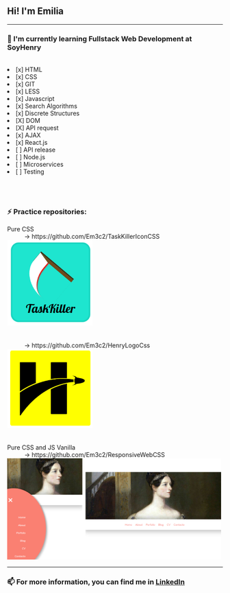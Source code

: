 
<h2> Hi! I'm Emilia</h2>
<hr/>
<div>
  <h3> 🌱  I'm currently learning Fullstack Web Development at SoyHenry</h3>
  <br/>
      <il>
        <li> [x] HTML </li>
        <li> [x] CSS </li>
        <li> [x] GIT </li>
        <li> [x] LESS </li>
        <li> [x] Javascript </li>
        <li> [x] Search Algorithms </li>
        <li> [x] Discrete Structures </li>
        <li> [X] DOM </li>
        <li> [X] API request </li>
        <li> [x] AJAX </li>
        <li> [x] React.js </li>
        <li> [ ] API release </li> 
        <li> [ ] Node.js </li>
        <li> [ ] Microservices </li>
        <li> [ ] Testing </li>
      </il>
  <br/><br/><br/>
  <h3> ⚡  Practice repositories:</h3></li> 
        <div> 
            <dl>
                <dt>Pure CSS</dt>
                <dd>-> https://github.com/Em3c2/TaskKillerIconCSS </dd>
                <img  width='200' src='/Task.png'/> 
                <br/><br/><br/>
                <dd>-> https://github.com/Em3c2/HenryLogoCss </dd>
                <img width='200' src='/Henry.png'/>
                <br/><br/><br/>
                <dt>Pure CSS and JS Vanilla</dt>
                <dd>-> https://github.com/Em3c2/ResponsiveWebCSS </dd>
                <img width='500' src='/Resp.png'/>
            </dl>
        </div>
    <hr/>
    <h3> 📫  For more information, you can find me in <a href="https://www.linkedin.com/in/em3c2">LinkedIn</a></h3>
</div>

<br/><br/><br/>


<!--
**Em3c2/Em3c2** is a ✨ _special_ ✨ repository because its `README.md` (this file) appears on your GitHub profile.

Here are some ideas to get you started:

- 🔭 I’m currently working on ...
- 🌱 I’m currently learning ...
- 👯 I’m looking to collaborate on ...
- 🤔 I’m looking for help with ...
- 💬 Ask me about ...
- 📫 How to reach me: ...
- 😄 Pronouns: ...
- ⚡ Fun fact: ...
-->
